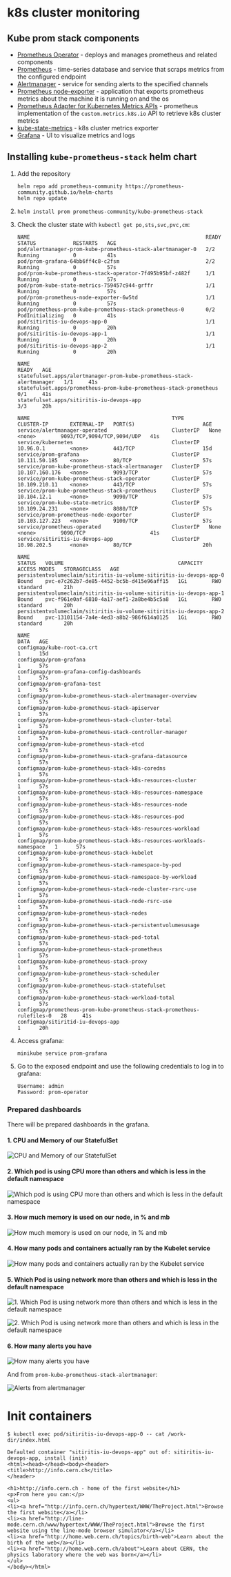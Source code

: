 # k8s cluster monitoring

## Kube prom stack components

- [Prometheus Operator](https://github.com/prometheus-operator/prometheus-operator) - deploys and manages prometheus and related components
- [Prometheus](https://prometheus.io) - time-series database and service that scraps metrics from the configured endpoint
- [Alertmanager](https://github.com/prometheus/alertmanager) - service for sending alerts to the specified channels
- [Prometheus node-exporter](https://github.com/prometheus/node_exporter) - application that exports prometheus metrics about the machine it is running on and the os
- [Prometheus Adapter for Kubernetes Metrics APIs](https://github.com/kubernetes-sigs/prometheus-adapter) - prometheus implementation of the `custom.metrics.k8s.io` API to retrieve k8s cluster metrics
- [kube-state-metrics](https://github.com/kubernetes/kube-state-metrics) - k8s cluster metrics exporter
- [Grafana](https://grafana.com) - UI to visualize metrics and logs

## Installing `kube-prometheus-stack` helm chart

1. Add the repository
   ```shell
   helm repo add prometheus-community https://prometheus-community.github.io/helm-charts
   helm repo update
   ```
2. 
   ```shell
   helm install prom prometheus-community/kube-prometheus-stack
   ```
3. Check the cluster state with `kubectl get po,sts,svc,pvc,cm`:
   ```
   NAME                                                         READY   STATUS            RESTARTS   AGE
   pod/alertmanager-prom-kube-prometheus-stack-alertmanager-0   2/2     Running           0          41s
   pod/prom-grafana-64bb6ff4c8-c2fsm                            2/2     Running           0          57s
   pod/prom-kube-prometheus-stack-operator-7f495b95bf-z482f     1/1     Running           0          57s
   pod/prom-kube-state-metrics-759457c944-grffr                 1/1     Running           0          57s
   pod/prom-prometheus-node-exporter-6w5td                      1/1     Running           0          57s
   pod/prometheus-prom-kube-prometheus-stack-prometheus-0       0/2     PodInitializing   0          41s
   pod/sitiritis-iu-devops-app-0                                1/1     Running           0          20h
   pod/sitiritis-iu-devops-app-1                                1/1     Running           0          20h
   pod/sitiritis-iu-devops-app-2                                1/1     Running           0          20h
   
   NAME                                                                    READY   AGE
   statefulset.apps/alertmanager-prom-kube-prometheus-stack-alertmanager   1/1     41s
   statefulset.apps/prometheus-prom-kube-prometheus-stack-prometheus       0/1     41s
   statefulset.apps/sitiritis-iu-devops-app                                3/3     20h
   
   NAME                                              TYPE        CLUSTER-IP       EXTERNAL-IP   PORT(S)                      AGE
   service/alertmanager-operated                     ClusterIP   None             <none>        9093/TCP,9094/TCP,9094/UDP   41s
   service/kubernetes                                ClusterIP   10.96.0.1        <none>        443/TCP                      15d
   service/prom-grafana                              ClusterIP   10.111.50.185    <none>        80/TCP                       57s
   service/prom-kube-prometheus-stack-alertmanager   ClusterIP   10.107.160.176   <none>        9093/TCP                     57s
   service/prom-kube-prometheus-stack-operator       ClusterIP   10.109.210.11    <none>        443/TCP                      57s
   service/prom-kube-prometheus-stack-prometheus     ClusterIP   10.104.12.1      <none>        9090/TCP                     57s
   service/prom-kube-state-metrics                   ClusterIP   10.109.24.231    <none>        8080/TCP                     57s
   service/prom-prometheus-node-exporter             ClusterIP   10.103.127.223   <none>        9100/TCP                     57s
   service/prometheus-operated                       ClusterIP   None             <none>        9090/TCP                     41s
   service/sitiritis-iu-devops-app                   ClusterIP   10.98.202.5      <none>        80/TCP                       20h
   
   NAME                                                                  STATUS   VOLUME                                     CAPACITY   ACCESS MODES   STORAGECLASS   AGE
   persistentvolumeclaim/sitiritis-iu-volume-sitiritis-iu-devops-app-0   Bound    pvc-e7c262b7-de85-4452-bc5b-d415e96aff15   1Gi        RWO            standard       21h
   persistentvolumeclaim/sitiritis-iu-volume-sitiritis-iu-devops-app-1   Bound    pvc-f961e0af-6810-4a17-aef1-2a8be4b5c5a8   1Gi        RWO            standard       20h
   persistentvolumeclaim/sitiritis-iu-volume-sitiritis-iu-devops-app-2   Bound    pvc-13101154-7a4e-4ed3-a8b2-986f614a0125   1Gi        RWO            standard       20h
   
   NAME                                                                     DATA   AGE
   configmap/kube-root-ca.crt                                               1      15d
   configmap/prom-grafana                                                   1      57s
   configmap/prom-grafana-config-dashboards                                 1      57s
   configmap/prom-grafana-test                                              1      57s
   configmap/prom-kube-prometheus-stack-alertmanager-overview               1      57s
   configmap/prom-kube-prometheus-stack-apiserver                           1      57s
   configmap/prom-kube-prometheus-stack-cluster-total                       1      57s
   configmap/prom-kube-prometheus-stack-controller-manager                  1      57s
   configmap/prom-kube-prometheus-stack-etcd                                1      57s
   configmap/prom-kube-prometheus-stack-grafana-datasource                  1      57s
   configmap/prom-kube-prometheus-stack-k8s-coredns                         1      57s
   configmap/prom-kube-prometheus-stack-k8s-resources-cluster               1      57s
   configmap/prom-kube-prometheus-stack-k8s-resources-namespace             1      57s
   configmap/prom-kube-prometheus-stack-k8s-resources-node                  1      57s
   configmap/prom-kube-prometheus-stack-k8s-resources-pod                   1      57s
   configmap/prom-kube-prometheus-stack-k8s-resources-workload              1      57s
   configmap/prom-kube-prometheus-stack-k8s-resources-workloads-namespace   1      57s
   configmap/prom-kube-prometheus-stack-kubelet                             1      57s
   configmap/prom-kube-prometheus-stack-namespace-by-pod                    1      57s
   configmap/prom-kube-prometheus-stack-namespace-by-workload               1      57s
   configmap/prom-kube-prometheus-stack-node-cluster-rsrc-use               1      57s
   configmap/prom-kube-prometheus-stack-node-rsrc-use                       1      57s
   configmap/prom-kube-prometheus-stack-nodes                               1      57s
   configmap/prom-kube-prometheus-stack-persistentvolumesusage              1      57s
   configmap/prom-kube-prometheus-stack-pod-total                           1      57s
   configmap/prom-kube-prometheus-stack-prometheus                          1      57s
   configmap/prom-kube-prometheus-stack-proxy                               1      57s
   configmap/prom-kube-prometheus-stack-scheduler                           1      57s
   configmap/prom-kube-prometheus-stack-statefulset                         1      57s
   configmap/prom-kube-prometheus-stack-workload-total                      1      57s
   configmap/prometheus-prom-kube-prometheus-stack-prometheus-rulefiles-0   28     41s
   configmap/sitiritid-iu-devops-app                                        1      20h
   ```
4. Access grafana:
   ```shell
   minikube service prom-grafana
   ```
5. Go to the exposed endpoint and use the following credentials to log in to grafana:
   ```
   Username: admin
   Password: prom-operator
   ```

### Prepared dashboards

There will be prepared dashboards in the grafana.

#### 1. CPU and Memory of our StatefulSet

![CPU and Memory of our StatefulSet](img/14-1-ss-cpu-mem.png)

#### 2. Which pod is using CPU more than others and which is less in the default namespace

![Which pod is using CPU more than others and which is less in the default namespace](img/14-2-pods-cpu-usage.png)

#### 3. How much memory is used on our node, in % and mb

![How much memory is used on our node, in % and mb](img/14-3-node-mem-usage.png)

#### 4. How many pods and containers actually ran by the Kubelet service

![How many pods and containers actually ran by the Kubelet service](img/14-4-kubelet-stats.png)

#### 5. Which Pod is using network more than others and which is less in the default namespace

![1. Which Pod is using network more than others and which is less in the default namespace](img/15-5-1-pod-network-stats.png)

![2. Which Pod is using network more than others and which is less in the default namespace](img/15-5-2-pod-network-plot.png)

#### 6. How many alerts you have

![How many alerts you have](img/15-6-1-alerts.png)

And from `prom-kube-prometheus-stack-alertmanager`:

![Alerts from alertmanager](img/15-6-2-alerts-alertmanager.png)


# Init containers

```shell
$ kubectl exec pod/sitiritis-iu-devops-app-0 -- cat /work-dir/index.html

Defaulted container "sitiritis-iu-devops-app" out of: sitiritis-iu-devops-app, install (init)
<html><head></head><body><header>
<title>http://info.cern.ch</title>
</header>

<h1>http://info.cern.ch - home of the first website</h1>
<p>From here you can:</p>
<ul>
<li><a href="http://info.cern.ch/hypertext/WWW/TheProject.html">Browse the first website</a></li>
<li><a href="http://line-mode.cern.ch/www/hypertext/WWW/TheProject.html">Browse the first website using the line-mode browser simulator</a></li>
<li><a href="http://home.web.cern.ch/topics/birth-web">Learn about the birth of the web</a></li>
<li><a href="http://home.web.cern.ch/about">Learn about CERN, the physics laboratory where the web was born</a></li>
</ul>
</body></html>
```
